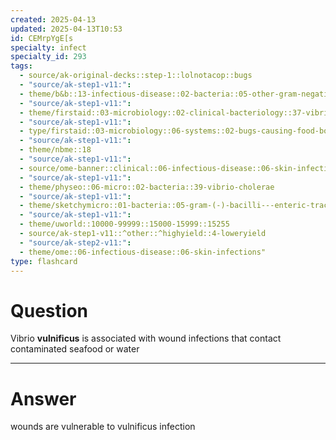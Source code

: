 ```yaml
---
created: 2025-04-13
updated: 2025-04-13T10:53
id: CEMrpYgE[s
specialty: infect
specialty_id: 293
tags:
  - source/ak-original-decks::step-1::lolnotacop::bugs
  - "source/ak-step1-v11:": 
  - theme/b&b::13-infectious-disease::02-bacteria::05-other-gram-negatives
  - "source/ak-step1-v11:": 
  - theme/firstaid::03-microbiology::02-clinical-bacteriology::37-vibrio-cholerae
  - "source/ak-step1-v11:": 
  - type/firstaid::03-microbiology::06-systems::02-bugs-causing-food-borne-illness
  - "source/ak-step1-v11:": 
  - theme/nbme::18
  - "source/ak-step1-v11:": 
  - source/ome-banner::clinical::06-infectious-disease::06-skin-infections
  - "source/ak-step1-v11:": 
  - theme/physeo::06-micro::02-bacteria::39-vibrio-cholerae
  - "source/ak-step1-v11:": 
  - theme/sketchymicro::01-bacteria::05-gram-(-)-bacilli---enteric-tract::10-vibrio-spp.
  - "source/ak-step1-v11:": 
  - theme/uworld::10000-99999::15000-15999::15255
  - source/ak-step1-v11::^other::^highyield::4-loweryield
  - "source/ak-step2-v11:": 
  - theme/ome::06-infectious-disease::06-skin-infections"
type: flashcard
---
```


# Question
Vibrio **vulnificus** is associated with wound infections that contact contaminated seafood or water

---

# Answer
wounds are vulnerable to vulnificus infection